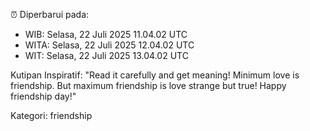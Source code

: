 ⏰ Diperbarui pada:
- WIB: Selasa, 22 Juli 2025 11.04.02 UTC
- WITA: Selasa, 22 Juli 2025 12.04.02 UTC
- WIT: Selasa, 22 Juli 2025 13.04.02 UTC

Kutipan Inspiratif:
"Read it carefully and get meaning! Minimum love is friendship. But maximum friendship is love strange but true! Happy friendship day!"


Kategori: friendship

